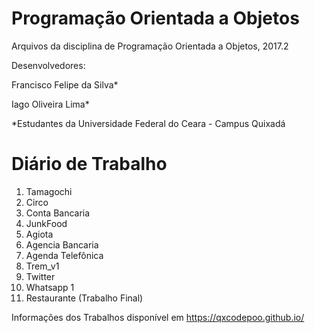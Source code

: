 # Programação Orientada a Objetos

Arquivos da disciplina de Programação Orientada a Objetos, 2017.2

Desenvolvedores:

 Francisco Felipe da Silva*

 Iago Oliveira Lima*


*Estudantes da Universidade Federal do Ceara - Campus Quixadá

# Diário de Trabalho

1. Tamagochi
2. Circo
3. Conta Bancaria
4. JunkFood
5. Agiota
6. Agencia Bancaria
7. Agenda Telefônica
8. Trem_v1
9. Twitter
10. Whatsapp 1
11. Restaurante (Trabalho Final)

Informações dos Trabalhos disponível em <https://qxcodepoo.github.io/>
